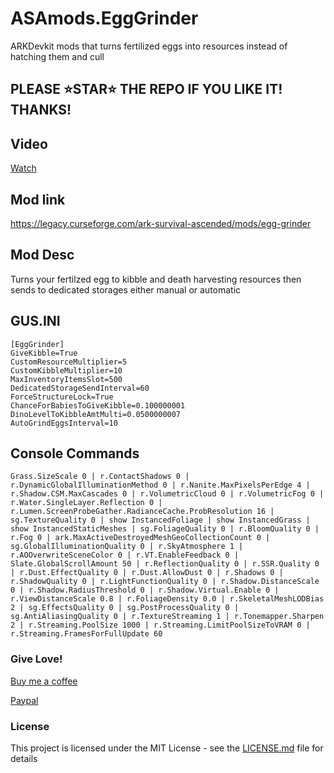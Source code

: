 # ASAmods.EggGrinder
ARKDevkit mods that turns fertilized eggs into resources instead of hatching them and cull

## PLEASE ⭐STAR⭐ THE REPO IF YOU LIKE IT! THANKS!

## Video
[Watch](https://www.youtube.com/watch?v=87J5doYC0M4)

## Mod link
https://legacy.curseforge.com/ark-survival-ascended/mods/egg-grinder

## Mod Desc
Turns your fertilzed egg to kibble and death harvesting resources then sends to dedicated storages either manual or automatic

## GUS.INI
```
[EggGrinder]
GiveKibble=True
CustomResourceMultiplier=5
CustomKibbleMultiplier=10
MaxInventoryItemsSlot=500
DedicatedStorageSendInterval=60
ForceStructureLock=True
ChanceForBabiesToGiveKibble=0.100000001
DinoLevelToKibbleAmtMulti=0.0500000007
AutoGrindEggsInterval=10
```

## Console Commands

```
Grass.SizeScale 0 | r.ContactShadows 0 | r.DynamicGlobalIlluminationMethod 0 | r.Nanite.MaxPixelsPerEdge 4 | r.Shadow.CSM.MaxCascades 0 | r.VolumetricCloud 0 | r.VolumetricFog 0 | r.Water.SingleLayer.Reflection 0 | r.Lumen.ScreenProbeGather.RadianceCache.ProbResolution 16 | sg.TextureQuality 0 | show InstancedFoliage | show InstancedGrass | show InstancedStaticMeshes | sg.FoliageQuality 0 | r.BloomQuality 0 | r.Fog 0 | ark.MaxActiveDestroyedMeshGeoCollectionCount 0 | sg.GlobalIlluminationQuality 0 | r.SkyAtmosphere 1 | r.AOOverwriteSceneColor 0 | r.VT.EnableFeedback 0 | Slate.GlobalScrollAmount 50 | r.ReflectionQuality 0 | r.SSR.Quality 0 | r.Dust.EffectQuality 0 | r.Dust.AllowDust 0 | r.Shadows 0 | r.ShadowQuality 0 | r.LightFunctionQuality 0 | r.Shadow.DistanceScale 0 | r.Shadow.RadiusThreshold 0 | r.Shadow.Virtual.Enable 0 | r.ViewDistanceScale 0.8 | r.FoliageDensity 0.0 | r.SkeletalMeshLODBias 2 | sg.EffectsQuality 0 | sg.PostProcessQuality 0 | sg.AntiAliasingQuality 0 | r.TextureStreaming 1 | r.Tonemapper.Sharpen 2 | r.Streaming.PoolSize 1000 | r.Streaming.LimitPoolSizeToVRAM 0 | r.Streaming.FramesForFullUpdate 60
```

### Give Love!
[Buy me a coffee](https://www.buymeacoffee.com/ohmcodes)

[Paypal](https://www.paypal.com/donate/?business=8389QZ23QRDPE&no_recurring=0&item_name=Game+Server%2FTools+Community+Donations&currency_code=CAD)

### License
This project is licensed under the MIT License - see the <a href="https://github.com/ohmcodes/ASAmods.EggGrinder/blob/main/LICENSE">LICENSE.md</a> file for details

